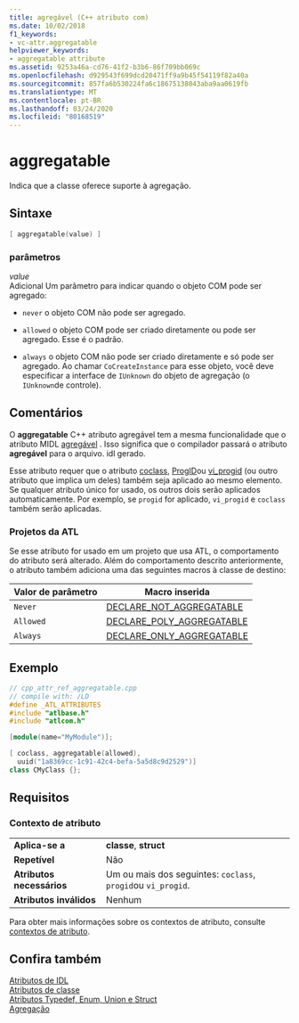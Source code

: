 ```yaml
---
title: agregável (C++ atributo com)
ms.date: 10/02/2018
f1_keywords:
- vc-attr.aggregatable
helpviewer_keywords:
- aggregatable attribute
ms.assetid: 9253a46a-cd76-41f2-b3b6-86f709bb069c
ms.openlocfilehash: d929543f699dcd20471ff9a9b45f54119f82a40a
ms.sourcegitcommit: 857fa6b530224fa6c18675138043aba9aa0619fb
ms.translationtype: MT
ms.contentlocale: pt-BR
ms.lasthandoff: 03/24/2020
ms.locfileid: "80168519"
---
```

# <a name="aggregatable"></a>aggregatable

Indica que a classe oferece suporte à agregação.

## <a name="syntax"></a>Sintaxe

```cpp
[ aggregatable(value) ]
```

### <a name="parameters"></a>parâmetros

*value*<br/>
Adicional Um parâmetro para indicar quando o objeto COM pode ser agregado:

- `never` o objeto COM não pode ser agregado.

- `allowed` o objeto COM pode ser criado diretamente ou pode ser agregado. Esse é o padrão.

- `always` o objeto COM não pode ser criado diretamente e só pode ser agregado. Ao chamar `CoCreateInstance` para esse objeto, você deve especificar a interface de `IUnknown` do objeto de agregação (o `IUnknown`de controle).

## <a name="remarks"></a>Comentários

O **aggregatable** C++ atributo agregável tem a mesma funcionalidade que o atributo MIDL [agregável](/windows/win32/Midl/aggregatable) . Isso significa que o compilador passará o atributo **agregável** para o arquivo. idl gerado.

Esse atributo requer que o atributo [coclass](coclass.md), [ProgID](progid.md)ou [vi_progid](vi-progid.md) (ou outro atributo que implica um deles) também seja aplicado ao mesmo elemento. Se qualquer atributo único for usado, os outros dois serão aplicados automaticamente. Por exemplo, se `progid` for aplicado, `vi_progid` e `coclass` também serão aplicadas.

### <a name="atl-projects"></a>Projetos da ATL

Se esse atributo for usado em um projeto que usa ATL, o comportamento do atributo será alterado. Além do comportamento descrito anteriormente, o atributo também adiciona uma das seguintes macros à classe de destino:

|Valor de parâmetro|Macro inserida|
|---------------------|--------------------|
|`Never`|[DECLARE_NOT_AGGREGATABLE](../../atl/reference/aggregation-and-class-factory-macros.md#declare_not_aggregatable)|
|`Allowed`|[DECLARE_POLY_AGGREGATABLE](../../atl/reference/aggregation-and-class-factory-macros.md#declare_poly_aggregatable)|
|`Always`|[DECLARE_ONLY_AGGREGATABLE](../../atl/reference/aggregation-and-class-factory-macros.md#declare_only_aggregatable)|

## <a name="example"></a>Exemplo

```cpp
// cpp_attr_ref_aggregatable.cpp
// compile with: /LD
#define _ATL_ATTRIBUTES
#include "atlbase.h"
#include "atlcom.h"

[module(name="MyModule")];

[ coclass, aggregatable(allowed),
  uuid("1a8369cc-1c91-42c4-befa-5a5d8c9d2529")]
class CMyClass {};
```

## <a name="requirements"></a>Requisitos

### <a name="attribute-context"></a>Contexto de atributo

|||
|-|-|
|**Aplica-se a**|**classe**, **struct**|
|**Repetível**|Não|
|**Atributos necessários**|Um ou mais dos seguintes: `coclass`, `progid`ou `vi_progid`.|
|**Atributos inválidos**|Nenhum|

Para obter mais informações sobre os contextos de atributo, consulte [contextos de atributo](cpp-attributes-com-net.md#contexts).

## <a name="see-also"></a>Confira também

[Atributos de IDL](idl-attributes.md)<br/>
[Atributos de classe](class-attributes.md)<br/>
[Atributos Typedef, Enum, Union e Struct](typedef-enum-union-and-struct-attributes.md)<br/>
[Agregação](/windows/win32/com/aggregation)
